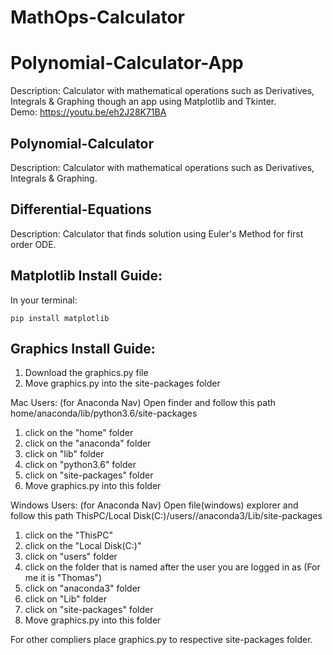 
# MathOps-Calculator
# Polynomial-Calculator-App
Description: Calculator with mathematical operations such as Derivatives, Integrals & Graphing though an app using Matplotlib and Tkinter.  
Demo: https://youtu.be/eh2J28K71BA

## Polynomial-Calculator
Description: Calculator with mathematical operations such as Derivatives, Integrals & Graphing.

## Differential-Equations
Description: Calculator that finds solution using Euler's Method for first order ODE.

## Matplotlib Install Guide:
In your terminal:  
```
pip install matplotlib
```

## Graphics Install Guide:
1. Download the graphics.py file
2. Move graphics.py into the site-packages folder

Mac Users: (for Anaconda Nav)
Open finder and follow this path
home/anaconda/lib/python3.6/site-packages
1. click on the "home" folder
2. click on the "anaconda" folder
3. click on "lib" folder
4. click on "python3.6" folder
5. click on "site-packages" folder
6. Move graphics.py into this folder

Windows Users: (for Anaconda Nav)
Open file(windows) explorer and follow this path
ThisPC/Local Disk(C:)/users/<YOUR NAME>/anaconda3/Lib/site-packages
1. click on the "ThisPC" 
2. click on the "Local Disk(C:)" 
3. click on "users" folder
4. click on the folder that is named after the user you are logged in as (For me it is "Thomas")
5. click on "anaconda3" folder
6. click on "Lib" folder
7. click on "site-packages" folder
8. Move graphics.py into this folder
  
For other compliers place graphics.py to respective site-packages folder.
